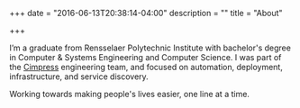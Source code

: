 +++
date = "2016-06-13T20:38:14-04:00"
description = ""
title = "About"

+++

I’m a graduate from Rensselaer Polytechnic Institute with bachelor's degree in Computer & Systems Engineering and Computer Science. I was part of the [Cimpress](https://en.wikipedia.org/wiki/Cimpress) engineering team, and focused on automation, deployment, infrastructure, and service discovery.

Working towards making people's lives easier, one line at a time.
